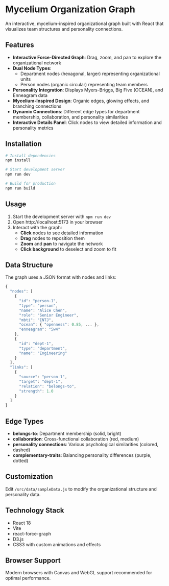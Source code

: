 # Mycelium Organization Graph

An interactive, mycelium-inspired organizational graph built with React that visualizes team structures and personality connections.

## Features

- **Interactive Force-Directed Graph**: Drag, zoom, and pan to explore the organizational network
- **Dual Node Types**: 
  - Department nodes (hexagonal, larger) representing organizational units
  - Person nodes (organic circular) representing team members
- **Personality Integration**: Displays Myers-Briggs, Big Five (OCEAN), and Enneagram data
- **Mycelium-Inspired Design**: Organic edges, glowing effects, and branching connections
- **Dynamic Connections**: Different edge types for department membership, collaboration, and personality similarities
- **Interactive Details Panel**: Click nodes to view detailed information and personality metrics

## Installation

```bash
# Install dependencies
npm install

# Start development server
npm run dev

# Build for production
npm run build
```

## Usage

1. Start the development server with `npm run dev`
2. Open http://localhost:5173 in your browser
3. Interact with the graph:
   - **Click** nodes to see detailed information
   - **Drag** nodes to reposition them
   - **Zoom** and **pan** to navigate the network
   - **Click background** to deselect and zoom to fit

## Data Structure

The graph uses a JSON format with nodes and links:

```javascript
{
  "nodes": [
    {
      "id": "person-1",
      "type": "person",
      "name": "Alice Chen",
      "role": "Senior Engineer",
      "mbti": "INTJ",
      "ocean": { "openness": 0.85, ... },
      "enneagram": "5w4"
    },
    {
      "id": "dept-1",
      "type": "department", 
      "name": "Engineering"
    }
  ],
  "links": [
    {
      "source": "person-1",
      "target": "dept-1",
      "relation": "belongs-to",
      "strength": 1.0
    }
  ]
}
```

## Edge Types

- **belongs-to**: Department membership (solid, bright)
- **collaboration**: Cross-functional collaboration (red, medium)
- **personality connections**: Various psychological similarities (colored, dashed)
- **complementary-traits**: Balancing personality differences (purple, dotted)

## Customization

Edit `/src/data/sampleData.js` to modify the organizational structure and personality data.

## Technology Stack

- React 18
- Vite
- react-force-graph
- D3.js
- CSS3 with custom animations and effects

## Browser Support

Modern browsers with Canvas and WebGL support recommended for optimal performance.